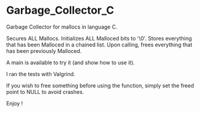 # Garbage_Collector_C
Garbage Collector for mallocs in language C.

Secures ALL Mallocs.
Initializes ALL Malloced bits to '\0'.
Stores everything that has been Malloced in a chained list.
Upon calling, frees everything that has been previously Malloced.

A main is available to try it (and show how to use it).

I ran the tests with Valgrind.

If you wish to free something before using the function, simply set the freed point to NULL to avoid crashes.

Enjoy !
